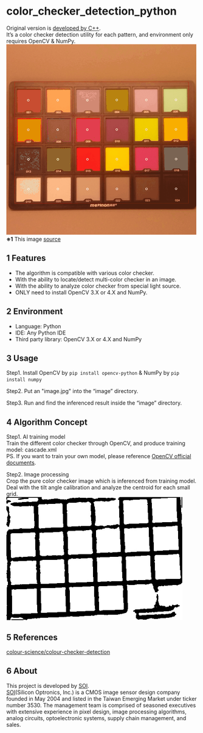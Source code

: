 # color_checker_detection_python
Original version is [developed by C++](https://github.com/silicon-optronics-inc/color_checker_detection).  
It’s a color checker detection utility for each pattern, and environment only requires OpenCV & NumPy.  
![image](https://github.com/silicon-optronics-inc/color_checker_detection_pyhon/blob/master/doc/demo.gif)  
**※1** This image [source](https://imgur.com/VUiuRTq)


## 1 Features
* The algorithm is compatible with various color checker.
* With the ability to locate/detect multi-color checker in an image.
* With the ability to analyze color checker from special light source.
* ONLY need to install OpenCV 3.X or 4.X and NumPy.


## 2 Environment
* Language: Python
* IDE: Any Python IDE
* Third party library: OpenCV 3.X or 4.X and NumPy


## 3 Usage
Step1. Install OpenCV by `pip install opencv-python` & NumPy by `pip install numpy`

Step2. Put an "image.jpg" into the “image” directory.

Step3. Run and find the inferenced result inside the “image” directory.


## 4 Algorithm Concept
Step1. AI training model  
Train the different color checker through OpenCV, and produce training model: cascade.xml  
PS. If you want to train your own model, please reference [OpenCV official documents](https://docs.opencv.org/master/dc/d88/tutorial_traincascade.html).

Step2. Image processing  
Crop the pure color checker image which is inferenced from training model. Deal with the tilt angle calibration and analyze the centroid for each small grid.  
![image](https://github.com/silicon-optronics-inc/color_checker_detection_pyhon/blob/master/doc/process.gif)


## 5 References
[colour-science/colour-checker-detection](https://github.com/colour-science/colour-checker-detection#installation)


## 6 About
This project is developed by [SOI](http://www.soinc.com.tw/en/).  
[SOI](http://www.soinc.com.tw/en/)(Silicon Optronics, Inc.) is a CMOS image sensor design company founded in May 2004 and listed in the Taiwan Emerging Market under ticker number 3530. The management team is comprised of seasoned executives with extensive experience in pixel design, image processing algorithms, analog circuits, optoelectronic systems, supply chain management, and sales.
